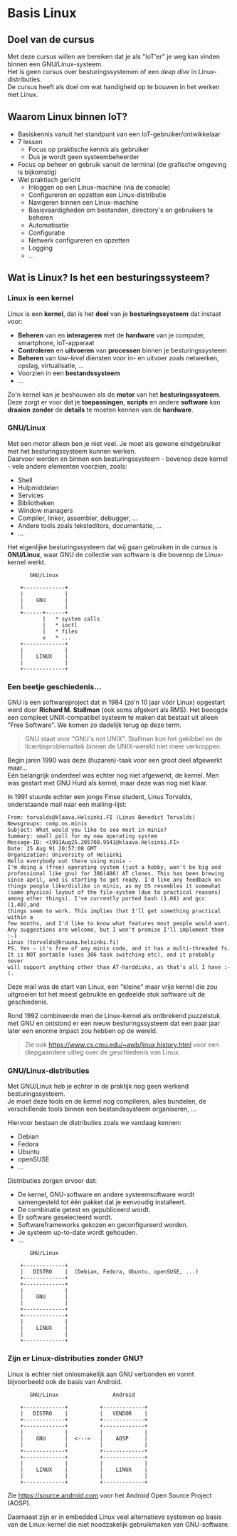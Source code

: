 # Basis Linux

## Doel van de cursus

Met deze cursus willen we bereiken dat je als "IoT'er" je weg kan vinden binnen een GNU/Linux-systeem.  
Het is geen cursus over besturingssystemen of een *deep dive* in Linux-distributies.  
De cursus heeft als doel om wat handigheid op te bouwen in het werken met Linux.

## Waarom Linux binnen IoT?

* Basiskennis vanuit het standpunt van een IoT-gebruiker/ontwikkelaar 
* 7 lessen
  * Focus op praktische kennis als gebruiker
  * Dus je wordt geen systeembeheerder
* Focus op beheer en gebruik vanuit de terminal (de grafische omgeving is bijkomstig)
* Wel praktisch gericht
  * Inloggen op een Linux-machine (via de console)
  * Configureren en opzetten een Linux-distributie
  * Navigeren binnen een Linux-machine
  * Basisvaardigheden om bestanden, directory's en gebruikers te beheren
  * Automatisatie
  * Configuratie
  * Netwerk configureren en opzetten
  * Logging
  * ... 

## Wat is Linux? Is het een besturingssysteem?

### Linux is een kernel

Linux is een **kernel**, dat is het **deel** van je **besturingssysteem** dat instaat voor:

* **Beheren** van en **interageren** met de **hardware** van je computer, smartphone, IoT-apparaat
* **Controleren** en **uitvoeren** van **processen** binnen je besturingssysteem
* **Beheren** van *low-level* diensten voor in- en uitvoer zoals netwerken, opslag, virtualisatie, ...
* Voorzien in een **bestandssysteem**
* ...

Zo'n kernel kan je beshouwen als de **motor** van het **besturingssysteem**.  
Deze zorgt er voor dat je **toepassingen**, **scripts** en andere **software** kan **draaien** **zonder** de **details** te moeten kennen van de **hardware**.

### GNU/Linux

Met een motor alleen ben je niet veel. Je moet als gewone eindgebruiker met het besturingssysteem kunnen werken.  
Daarvoor worden en binnen een besturingssysteem - bovenop deze kernel - vele andere elementen voorzien, zoals:

* Shell
* Hulpmiddelen
* Services
* Bibliotheken
* Window managers
* Compiler, linker, assembler, debugger, ...
* Andere tools zoals teksteditors, documentatie, ...
* ...

Het eigenlijke besturingssysteem dat wij gaan gebruiken in de cursus is **GNU/Linux**, waar GNU de collectie van software is die bovenop de Linux-kernel werkt.

~~~
       GNU/Linux     

    +-------------+ 
    |             | 
    |    GNU      | 
    |             | 
    +------+------+ 
           |   * system calls
           |   * ioctl
           |   * files
           v   * ...    
    +-------------+ 
    |             | 
    |    LINUX    | 
    |             | 
    +-------------+ 
~~~

### Een beetje geschiedenis...

GNU is een softwareproject dat in 1984 (zo'n 10 jaar vóór Linux) opgestart werd door **Richard M. Stallman** (ook soms afgekort als RMS). Het beoogde een compleet UNIX-compatibel systeem te maken dat bestaat uit alleen "Free Software". We komen zo dadelijk terug op deze term.

> GNU staat voor "GNU's not UNIX". Stallman kon het gekibbel en de licentieproblematiek binnen de UNIX-wereld niet meer verkroppen.

Begin jaren 1990 was deze (huzaren)-taak voor een groot deel afgewerkt maar...  
Eén belangrijk onderdeel was echter nog niet afgewerkt, de kernel. Men was gestart met GNU Hurd als kernel, maar deze was nog niet klaar.

In 1991 stuurde echter een jonge Finse student, Linus Torvalds, onderstaande mail naar een mailing-lijst:

~~~
From: torvalds@klaava.Helsinki.FI (Linus Benedict Torvalds)
Newsgroups: comp.os.minix
Subject: What would you like to see most in minix?
Summary: small poll for my new operating system
Message-ID: <1991Aug25.205708.9541@klaava.Helsinki.FI>
Date: 25 Aug 91 20:57:08 GMT
Organization: University of Helsinki
Hello everybody out there using minix -
I'm doing a (free) operating system (just a hobby, won't be big and
professional like gnu) for 386(486) AT clones. This has been brewing
since april, and is starting to get ready. I'd like any feedback on
things people like/dislike in minix, as my OS resembles it somewhat
(same physical layout of the file-system (due to practical reasons)
among other things). I've currently ported bash (1.08) and gcc (1.40),and
things seem to work. This implies that I'll get something practical within a
few months, and I'd like to know what features most people would want.
Any suggestions are welcome, but I won't promise I'll implement them :-)
Linus (torvalds@kruuna.helsinki.fi)
PS. Yes - it's free of any minix code, and it has a multi-threaded fs.
It is NOT portable (uses 386 task switching etc), and it probably never
will support anything other than AT-harddisks, as that's all I have :-(.
~~~

Deze mail was de start van Linux, een "kleine" maar vrije kernel die zou uitgroeien
tot het meest gebruikte en gedeelde stuk software uit de geschiedenis.

Rond 1992 combineerde men de Linux-kernel als ontbrekend puzzelstuk met GNU en ontstond er een nieuw
besturingssysteem dat een paar jaar later een enorme impact zou hebben op de wereld.

> Zie ook https://www.cs.cmu.edu/~awb/linux.history.html voor een diepgaandere uitleg over de geschiedenis van Linux.


### GNU/Linux-distributies

Met GNU/Linux heb je echter in de praktijk nog geen werkend besturingssysteem.  
Je moet deze tools en de kernel nog compileren, alles bundelen, de verschillende tools binnen een bestandssysteem organiseren, ...

Hiervoor bestaan de distributies zoals we vandaag kennen:

* Debian
* Fedora
* Ubuntu
* openSUSE
* ...

Distributies zorgen ervoor dat:

* De kernel, GNU-software en andere systeemsoftware wordt samengesteld tot één pakket dat je eenvoudig installeert.
* De combinatie getest en gepubliceerd wordt.
* Er software geselecteerd wordt.
* Softwareframeworks gekozen en geconfigureerd worden.
* Je systeem up-to-date wordt gehouden.
* ...


~~~
       GNU/Linux    

    +-------------+ 
    |   DISTRO    |  (Debian, Fedora, Ubuntu, openSUSE, ...)
    +-------------+ 
    +-------------+ 
    |             | 
    |    GNU      | 
    |             | 
    +-------------+ 
    +-------------+ 
    |             | 
    |    LINUX    | 
    |             | 
    +-------------+ 
~~~

### Zijn er Linux-distributies zonder GNU?

Linux is echter niet onlosmakelijk aan GNU verbonden en vormt
bijvoorbeeld ook de basis van Android.

~~~
       GNU/Linux                 Android

    +-------------+          +-------------+
    |   DISTRO    |          |   VENDOR    |
    +-------------+          +-------------+
    +-------------+          +-------------+
    |             |          |             |
    |    GNU      |  <--->   |    AOSP     |
    |             |          |             |
    +-------------+          +-------------+
    +-------------+          +-------------+
    |             |          |             |
    |    LINUX    |          |    LINUX    |
    |             |          |             |
    +-------------+          +-------------+
~~~

Zie https://source.android.com voor het Android Open Source Project (AOSP).

Daarnaast zijn er in embedded Linux veel alternatieve systemen op basis van de Linux-kernel
die niet noodzakelijk gebruikmaken van GNU-software.
